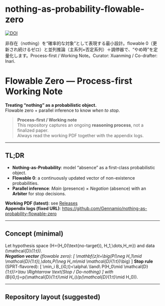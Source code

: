 # nothing-as-probability-flowable-zero
[![DOI](https://zenodo.org/badge/DOI/10.5281/zenodo.16783269.svg)](https://doi.org/10.5281/zenodo.16783269)

非存在（nothing）を“確率的な対象”として表現する最小設計。flowable 0（更新され続けるゼロ）と並列推論（主系列×否定系列）＋調停器で、“やめ時”を定量化します。Process-first / Working Note。Curator: Xuanming / Co-drafter: Inari.

# Flowable Zero — Process-first Working Note
**Treating “nothing” as a probabilistic object.**  
Flowable zero + parallel inference to know *when to stop*.

> **Process-first / Working note**  
> This repository captures an ongoing **reasoning process**, not a finalized paper.  
> Always read the working PDF together with the appendix logs.

---

## TL;DR
- **Nothing-as-Probability**: model “absence” as a first-class probabilistic object.  
- **Flowable 0**: a continuously updated vector of non-existence probabilities.  
- **Parallel inference**: *Main* (presence) × *Negation* (absence) with an **Arbiter** for stop decisions.

**Working PDF (latest)**: see [Releases](../../releases)  
**Appendix logs (fixed URL)**: https://github.com/Gennamio/nothing-as-probability-flowable-zero

---

## Concept (minimal)
Let hypothesis space \(H=\{H_0(\text{no-target}), H_1,\dots,H_m\}\) and data \(\mathcal{D}_{1:t}\).  
**Negation vector** (flowable zero):
\[
\mathbf{z}_t=\big(P(\neg H_1\mid \mathcal{D}_{1:t}),\dots,P(\neg H_m\mid \mathcal{D}_{1:t})\big)
\]
**Stop rule** (SPRT-flavored):
\[
\min_i B_{i0,t}<\alpha\ \land\ P(H_0\mid \mathcal{D}_{1:t})>\tau \Rightarrow \text{Stop / Do-nothing}
\]
with \(B_{i0,t}=p(\mathcal{D}_{1:t}\mid H_i)/p(\mathcal{D}_{1:t}\mid H_0)\).

---

## Repository layout (suggested)
